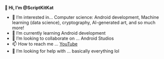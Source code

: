 <b>👋 Hi, I’m @ScriptKitKat </b>
- 👀 I’m interested in... Computer science: Android development, Machine learning (data science), cryptography, AI-generated art, and so much more!
- 🌱 I’m currently learning Android development
- 💞️ I’m looking to collaborate on ... Android Studios
- 📫 How to reach me ... <a href="https://www.youtube.com/channel/UCm4cTSqghDNZFyOxBcwHwZA">YouTube</a>
- 🤔 I’m looking for help with ... basically everything lol 

<!---
ScriptKitKat/ScriptKitKat is a ✨ special ✨ repository because its `README.md` (this file) appears on your GitHub profile.
You can click the Preview link to take a look at your changes.
--->
